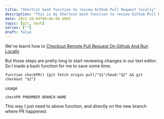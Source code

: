 ```yaml
---
title: "Shortcut bash function to review Github Pull Request locally"
description: "This is my Shortcut bash function to review Github Pull Request locally faster"
date: 2022-10-04T00:06:00.000Z
topic: [git, bash]
series: [""]
draft: false
---
```

We've learnt how to [Checkout Remote Pull Request On Github And Run Locally](https://onebite.dev/checkout-remote-pull-request-on-github-and-run-locally/)

But those steps are pretty long to start reviewing changes in our text editor.
So I made a bash function for me to save some time:
```
function checkPR() {git fetch origin pull/"$1"/head:"$2" && git checkout "$2"}
```

usage 
```
checkPR PRNUMBER BRANCH-NAME
```

This way I just need to above function, and directly on the new branch where PR happened.
